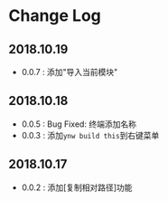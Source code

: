 # Change Log

## 2018.10.19

- 0.0.7 : 添加"导入当前模块"

## 2018.10.18

- 0.0.5 : Bug Fixed: 终端添加名称
- 0.0.3 : 添加`ynw build this`到右键菜单

## 2018.10.17

- 0.0.2 : 添加[复制相对路径]功能
